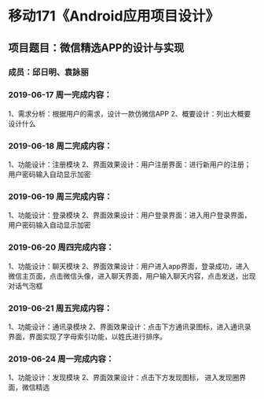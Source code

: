 # 移动171《Android应用项目设计》
## 项目题目：微信精选APP的设计与实现
### 成员：邱日明、袁詠丽

### 2019-06-17 周一完成内容：
1、需求分析：根据用户的需求，设计一款仿微信APP
2、概要设计：列出大概要设计什么


### 2019-06-18 周二完成内容：
1、功能设计：注册模块
2、界面效果设计：用户注册界面：进行新用户的注册；用户密码输入自动显示加密


### 2019-06-19 周三完成内容：
1、功能设计：登录模块
2、界面效果设计：用户登录界面：进入用户登录界面，用户密码输入自动显示加密


### 2019-06-20 周四完成内容：
1、功能设计：聊天模块
2、界面效果设计：用户进入app界面，登录成功，进入微信主页面，点击微信头像，进入聊天界面，用户输入聊天内容，点击发送，出现对话气泡框


### 2019-06-21 周五完成内容：
1、功能设计：通讯录模块
2、界面效果设计：点击下方通讯录图标，进入通讯录界面，界面实现了字母索引功能，以姓氏进行排序。


### 2019-06-24 周一完成内容：
1、功能设计：发现模块
2、界面效果设计：点击下方发现图标， 进入发现圈界面，微信精选
